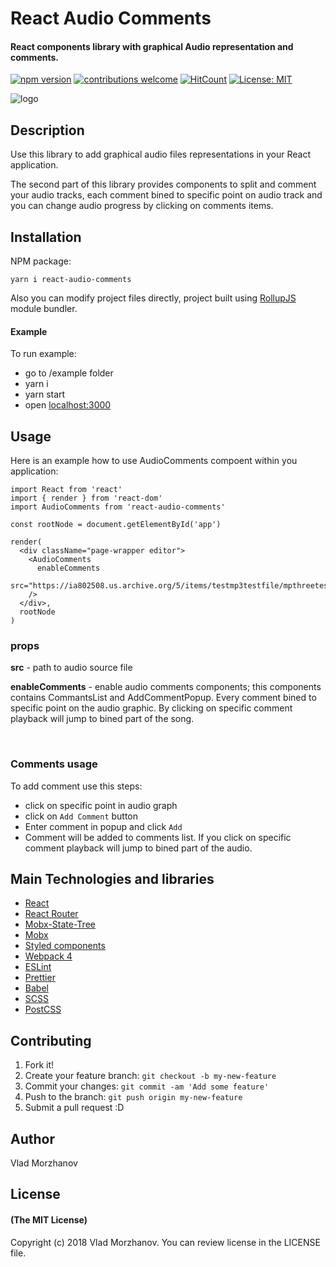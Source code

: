 # React Audio Comments

#### React components library with graphical Audio representation and comments.

[![npm version](https://badge.fury.io/js/react-audio-comments.svg)](https://badge.fury.io/js/react-audio-comments)
[![contributions welcome](https://img.shields.io/badge/contributions-welcome-brightgreen.svg?style=flat)](https://github.com/morzhanov/react-audio-comments/issues)
[![HitCount](http://hits.dwyl.io/morzhanov/react-audio-comments.svg)](http://hits.dwyl.io/morzhanov/react-audio-comments)
[![License: MIT](https://img.shields.io/badge/License-MIT-yellow.svg)](https://opensource.org/licenses/MIT)

<img src="https://i.imgur.com/DbFz3bY.png" alt="logo" />

## Description

Use this library to add graphical audio files representations in your React application. 

The second part of this library provides components to split and comment your audio tracks, each comment bined to specific point on audio track and you can change audio progress by clicking on comments items.

## Installation


NPM package:
```
yarn i react-audio-comments
```

Also you can modify project files directly, project built using <a href="https://rollupjs.org/guide/en">RollupJS</a> module bundler.

#### Example

To run example: 

* go to /example folder
* yarn i
* yarn start
* open <a href="localhost:3000">localhost:3000</a>

## Usage

Here is an example how to use AudioComments compoent within you application:

```
import React from 'react'
import { render } from 'react-dom'
import AudioComments from 'react-audio-comments'

const rootNode = document.getElementById('app')

render(
  <div className="page-wrapper editor">
    <AudioComments
      enableComments
      src="https://ia802508.us.archive.org/5/items/testmp3testfile/mpthreetest.mp3"
    />
  </div>,
  rootNode
)
```

### props

<b>src</b> - path to audio source file

<b>enableComments</b> - enable audio comments components; this components contains CommantsList and AddCommentPopup. Every comment bined to specific point on the audio graphic. By clicking on specific comment playback will jump to bined part of the song.

</br>

### Comments usage

To add comment use this steps:

* click on specific point in audio graph
* click on `Add Comment` button
* Enter comment in popup and click `Add`
* Comment will be added to comments list. If you click on specific comment playback will jump to bined part of the audio.


## Main Technologies and libraries

- <a href="https://reactjs.org/">React</a>
- <a href="https://reacttraining.com/react-router/">React Router</a>
- <a href="https://github.com/mobxjs/mobx-state-tree">Mobx-State-Tree</a>
- <a href="https://github.com/mobxjs/mobx">Mobx</a>
- <a href="https://www.styled-components.com/">Styled components</a>
- <a href="https://webpack.js.org/">Webpack 4</a>
- <a href="https://eslint.org/">ESLint</a>
- <a href="https://github.com/prettier/prettier">Prettier</a>
- <a href="https://babeljs.io/">Babel</a>
- <a href="https://sass-lang.com/">SCSS</a>
- <a href="https://postcss.org/">PostCSS</a>

## Contributing

1.  Fork it!
2.  Create your feature branch: `git checkout -b my-new-feature`
3.  Commit your changes: `git commit -am 'Add some feature'`
4.  Push to the branch: `git push origin my-new-feature`
5.  Submit a pull request :D

## Author

Vlad Morzhanov

## License

#### (The MIT License)

Copyright (c) 2018 Vlad Morzhanov.
You can review license in the LICENSE file.



